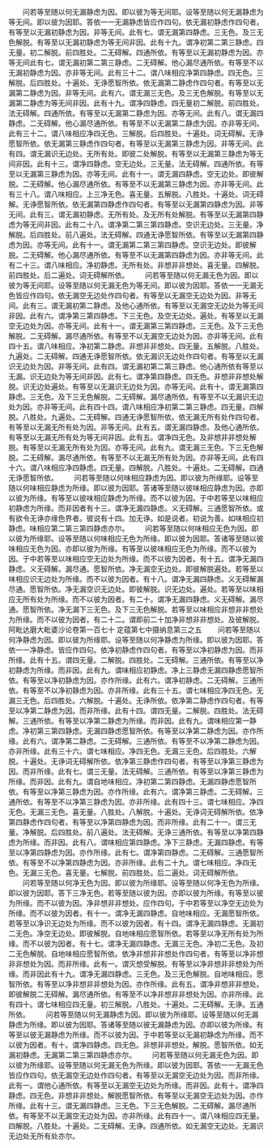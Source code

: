 <!-- { "loadSidebar": true } -->
　　问若等至随以何无漏静虑为因。即以彼为等无间耶。设等至随以何无漏静虑为等无间。即以彼为因耶。答依一一无漏静虑皆应作四句。依无漏初静虑作四句者。有等至以无漏初静虑为因。非等无间。此有七。谓无漏第四静虑。三无色。及三无色解脱。有等至以无漏初静虑为等无间非因。此有十九。谓净初第二第三静虑。四无量。初二解脱。前四胜处。二无碍解。四通所依。有等至以无漏初静虑为因。亦等无间此有七。谓无漏初第二第三静虑。二无碍解。他心漏尽通所依。有等至不以无漏初静虑为因。亦非等无间。此有三十二。谓八味相应净第四静虑。四无色。三解脱。后四胜处。十遍处。无诤愿智所依。依无漏第二静虑作四句者。有等至以无漏第二静虑为因。非等无间。此有六。谓无漏三无色。及三无色解脱。有等至以无漏第二静虑为等无间非因。此有十九。谓净四静虑。四无量初二解脱。前四胜处。法无碍解。四通所依。有等至以无漏第二静虑为因。亦等无间。此有八。谓无漏四静虑。二无碍解。他心漏尽通所依。有等至不以无漏第二静虑为因。亦非等无间。此有三十二。谓八味相应净四无色。三解脱。后四胜处。十遍处。词无碍解。无诤愿智所依。依无漏第三静虑作四句者。有等至以无漏第三静虑为因。非等无间。此有四。谓无漏识无边处。无所有处。即彼二处解脱。有等至以无漏第三静虑为等无间非因。此有十三。谓净四静虑。空无边处。三无量。法无碍解。四通所依。有等至以无漏第三静虑为因。亦等无间。此有十一。谓无漏四静虑。空无边处。即彼解脱。二无碍解。他心漏尽通所依。有等至不以无漏第三静虑为因。亦非等无间。此有三十八。谓八味相应。上三净无色。喜无量。五解脱。八胜处。十遍处。词无碍解。无诤愿智所依。依无漏第四静虑作四句者。有等至以无漏第四静虑为因。非等无间。此有三。谓无漏初静虑。无所有处。及无所有处解脱。有等至以无漏第四静虑为等无间非因。此有二十八。谓净第二第三第四静虑。空识无边处。三无量。净解脱。后四胜处。前八遍处。法无碍解。四通无诤愿智所依。有等至以无漏第四静虑为因。亦等无间。此有十一。谓无漏第二第三第四静虑。空识无边处。即彼解脱。二无碍解。他心漏尽通所依。有等至不以无漏第四静虑为因。亦非等无间。此有二十三。谓八味相应。净初静虑。无所有处。非想非非想处。喜无量。四解脱。前四胜处。后二遍处。词无碍解所依。
　　问若等至随以何无漏无色为因。即以彼为等无间耶。设等至随以何无漏无色为等无间。即以彼为因耶。答依一一无漏无色皆应作四句。依无漏空无边处作四句者。有等至以无漏空无边处为因。非等无间。此有三。谓无漏初第二静虑。及他心通所依。有等至以无漏空无边处为等无间非因。此有六。谓净第三第四静虑。下三无色。及空无边处。遍处。有等至以无漏空无边处为因。亦等无间。此有十一。谓无漏第三第四静虑。三无色。及下三无色解脱。二无碍解。漏尽通所依。有等至不以无漏空无边处为因。亦非等无间。此有四十五。谓八味相应。净初第二静虑。非想非非想处。四无量。五解脱。八胜处。九遍处。二无碍解。四通无诤愿智所依。依无漏识无边处作四句者。有等至以无漏识无边处为因。非等无间。此有四。谓无漏初第二第三静虑。他心通所依有等至以无漏。识无边处为等无间非因。此有七。谓净第四静虑。四无色。非想非非想处解脱。识无边处遍处。有等至以无漏识无边处为因。亦等无间。此有十。谓无漏第四静虑。三无色。及下三无色解脱。二无碍解。漏尽通所依。有等至不以无漏识无边处为因。亦非等无间。此有四十四。谓八味相应净初第二第三静虑。四无量。四解脱。八胜处。九遍处。二无碍解。四通无诤愿智所依。依无漏无所有处作四句者。有等至以无漏无所有处为因。非等无间。此有五。谓无漏四静虑。及他心通所依。有等至以无漏无所有处为等无间非因。此有五。谓净四无色。及非想非非想处解脱。有等至以无漏无所有处为因。亦等无间。此有九。谓无漏三无色。下三无色解脱。二无碍解。漏尽通所依。有等至不以无漏无所有处为因。亦非等无间。此有四十六。谓八味相应净四静虑。四无量。四解脱。八胜处。十遍处。二无碍解。四通无诤愿智所依。
　　问若等至随以何味相应静虑为因。即以彼为所缘耶。设等至随以何味相应静虑为所缘。即以彼为因耶。答诸等至随以彼味相应静虑为因。亦即以彼为所缘。有等至以彼味相应静虑为所缘。而不以彼为因。于中若等至以味相应初静虑为所缘。而非因者有十三。谓净无漏四静虑。义无碍解。三通愿智所依。或有欲令无诤亦缘色界者。彼说有十四。加无诤。如是说者。初说为善。如味相应初静虑。味相应第二第三第四静虑亦尔。
　　问若等至随以何味相应无色为因。即以彼为所缘耶。设等至随以何味相应无色为所缘。即以彼为因耶。答诸等至随以彼味相应无色为因。亦即以彼为所缘。有等至以彼味相应无色为所缘。而不以彼为因。于中若等至以味相应空无边处为所缘。而不以彼为因者。有十五。谓净无漏四静虑。义无碍解。漏尽通。愿智所依。净无漏空无边处。即彼解脱遍处。若等至以味相应识无边处为所缘。而不以彼为因者。有十八。谓净无漏四静虑。义无碍解漏尽通。愿智所依。净无漏空识无边处。即彼解脱。识无边处。遍处。若等至以味相应无所有处为所缘。而不以彼为因者。有二十。谓净无漏四静虑。义无碍解。漏尽通。愿智所依。净无漏下三无色。及下三无色解脱。若等至以味相应非想非非想处为所缘。而不以彼为因者。有二十二。谓即前二十加净非想非非想处。及彼解脱。
阿毗达磨大毗婆沙论卷第一百七十
定蕴第七中摄纳息第三之五
　　问若等至随以何净静虑为因。即以彼为所缘耶。设等至随以何净静虑为所缘。即以彼为因耶。答依一一净静虑。皆应作四句。依净初静虑作四句者。有等至以净初静虑为因。而非所缘。此有十五。谓四无量。二解脱。四胜处。二无碍解。三通所依。有等至以净初静虑为所缘。而非因。此有九。谓味相应初静虑。净上三静虑无漏四静虑愿智所依。有等至以净初静虑为因。亦作所缘。此有六。谓净初静虑。二无碍解。三通所依。有等至不以净初静虑为因。亦非所缘。此有三十五。谓七味相应净四无色。无漏三无色。后四胜处。六解脱。十遍处。无诤所依。依净第二静虑作四句者。有等至以净第二静虑为因。而非所缘。此有十四。谓四无量。二解脱。四胜处。法无碍解。三通所依。有等至以净第二静虑为所缘。而非因。此有九。谓味相应第一静虑。净初第三第四静虑。无漏四静虑愿智所依。有等至以净第二静虑为因。亦作所缘。此有六。谓净第二静虑。二无碍解。三通所依。有等至不以净第二静虑为因。亦非所缘。此有三十六。谓七味相应。净四无色。无漏三无色。后四胜处。六解脱。十遍处。无诤词无碍解所依。依净第三静虑作四句者。有等至以净第三静虑为因。而非所缘。此有七。谓三无量。法无碍解。三通所依。有等至以净第三静虑为所缘。而非因。此有九。谓自地味相应。净初第二第四静虑。无漏四静虑愿智所依。有等至以净第三静虑为因。亦作所缘。此有六。谓净第三静虑。二无碍解。三通所依。有等至不以净第三静虑为因。亦非所缘。此有四十三。谓七味相应。净四无色。无漏三无色。喜无量。八胜处。八解脱。十遍处。无诤词无碍解所依。依净第四静虑作四句者。有等至以净第四静虑为因。而非所缘。此有二十一。谓三无量。净解脱。后四胜处。前八遍处。法无碍解。无诤三通所依。有等至以净第四静虑为所缘。而非因。此有八。谓味相应第四静虑。净下三静虑。无漏四静虑。有等至以净第四静虑为因。亦作所缘。此有七。谓净第四静虑。二无碍解。三通愿智所依。有等至不以净第四静虑为因。亦非所缘。此有二十九。谓七味相应。净四无色。无漏三无色。喜无量。七解脱。前四胜处。后二遍处。词无碍解所依。
　　问若等至随以何净无色为因。即以彼为所缘耶。设等至随以何净无色为所缘。即以彼为因耶。答下三净无色。若等至随以彼为因。亦即以彼为所缘。有等至以彼为所缘。而不以彼为因。净非想非非想处。应作四句。于中若等至以净空无边处为所缘。而不以彼为因者。有十一。谓净无漏四静虑。自地味相应。无漏愿智所依。若等至以净识无边处为所缘。而不以彼为因者。有十四。谓净无漏四静虑。无漏初二无色。净空无边处。即彼解脱。自地味相应愿智所依。若等至以净无所有处为所缘。而不以彼为因者。有十七。谓净无漏四静虑。无漏三无色。净初二无色。及初二无色解脱。自地味相应愿智所依。依净非想非非想处作四句者。有等至以净非想非非想处为因。而非所缘。此有一。谓灭想受解脱。有等至以净非想非非想处为所缘。而非因此有十九。谓净无漏四静虑。三无色。及三无色解脱。自地味相应。愿智所依。有等至以净非想非非想处为因。亦作所缘。此有五。谓净非想非非想处。即彼解脱二无碍解。漏尽通所依。有等至不以净非想非非想处为因。亦非所缘。此有四十。谓七味相应四无量。初三解脱。八胜处。十遍处。二无碍解。无诤。五通所依。
　　问若等至随以何无漏静虑为因。即以彼为所缘耶。设等至随以何无漏静虑为所缘。即以彼为因耶。答诸等至随以彼无漏静虑为因。亦即以彼为所缘。有等至以彼无漏静虑为所缘。而不以彼为因。于中若等至以无漏初静虑为所缘。而不以彼为因者。有十。谓净四静虑。四无色。非想非非想处。解脱。愿智所依。如无漏初静虑。无漏第二第三第四静虑亦尔。
　　问若等至随以何无漏无色为因。即以彼为所缘耶。设等至随以何无漏无色为所缘。即以彼为因耶。答依一一无漏无色皆应作四句。依无漏空无边处作四句者。有等至以无漏空无边处为因。而非所缘。此有一。谓他心通所依。有等至以无漏空无边处为所缘。而非因。此有十。谓净四静虑。四无色。非想非非想处。解脱愿智所依。有等至以无漏空无边处为因。亦作所缘。此有十三。谓无漏四静虑。三无色。下三无色解脱。二无碍解。漏尽通所依。有等至不以无漏空无边处为因。亦非所缘。此有四十一。谓八味相应四无量。四解脱。八胜处。十遍处。二无碍解。无诤。四通所依。如无漏空无边处。无漏识无边处无所有处亦尔。
